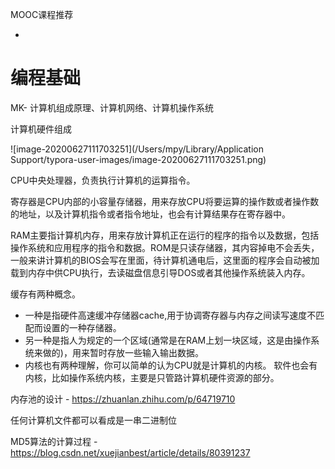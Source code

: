 MOOC课程推荐

- 



# 编程基础

MK- 计算机组成原理、计算机网络、计算机操作系统

计算机硬件组成

![image-20200627111703251](/Users/mpy/Library/Application Support/typora-user-images/image-20200627111703251.png)

CPU中央处理器，负责执行计算机的运算指令。

寄存器是CPU内部的小容量存储器，用来存放CPU将要运算的操作数或者操作数的地址，以及计算机指令或者指令地址，也会有计算结果存在寄存器中。

RAM主要指计算机内存，用来存放计算机正在运行的程序的指令以及数据，包括操作系统和应用程序的指令和数据。ROM是只读存储器，其内容掉电不会丢失，一般来讲计算机的BIOS会写在里面，待计算机通电后，这里面的程序会自动被加载到内存中供CPU执行，去读磁盘信息引导DOS或者其他操作系统装入内存。

缓存有两种概念。

- 一种是指硬件高速缓冲存储器cache,用于协调寄存器与内存之间读写速度不匹配而设置的一种存储器。
- 另一种是指人为规定的一个区域(通常是在RAM上划一块区域，这是由操作系统来做的)，用来暂时存放一些输入输出数据。
- 内核也有两种理解，你可以简单的认为CPU就是计算机的内核。
  软件也会有内核，比如操作系统内核，主要是只管路计算机硬件资源的部分。



内存池的设计 - https://zhuanlan.zhihu.com/p/64719710

任何计算机文件都可以看成是一串二进制位

MD5算法的计算过程 - https://blog.csdn.net/xuejianbest/article/details/80391237

